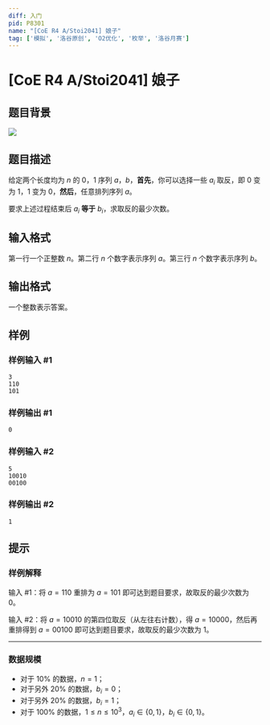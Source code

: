 ```yaml
---
diff: 入门
pid: P8301
name: "[CoE R4 A/Stoi2041] 娘子"
tag: ['模拟', '洛谷原创', 'O2优化', '枚举', '洛谷月赛']
---
```

# [CoE R4 A/Stoi2041] 娘子
## 题目背景

![](bilibili:BV1fx411N7bU?page=4)
## 题目描述

给定两个长度均为 $n$ 的 $0$，$1$ 序列 $a$，$b$，**首先**，你可以选择一些 $a_i$ 取反，即 $0$ 变为 $1$，$1$ 变为 $0$，**然后**，任意排列序列 $a$。

要求上述过程结束后 $a_i$ **等于** $b_i$，求取反的最少次数。
## 输入格式

第一行一个正整数 $n$。第二行 $n$ 个数字表示序列 $a$。第三行 $n$ 个数字表示序列 $b$。
## 输出格式

一个整数表示答案。
## 样例

### 样例输入 #1
```
3
110
101

```
### 样例输出 #1
```
0
```
### 样例输入 #2
```
5
10010
00100
```
### 样例输出 #2
```
1
```
## 提示

### 样例解释

输入 #1：将 $a = 110$ 重排为 $a = 101$ 即可达到题目要求，故取反的最少次数为 $0$。

输入 #2：将 $a = 10010$ 的第四位取反（从左往右计数），得 $a=10000$，然后再重排得到 $a=00100$ 即可达到题目要求，故取反的最少次数为 $1$。 

---

### 数据规模

- 对于 $10\%$ 的数据，$n = 1$；
- 对于另外 $20\%$ 的数据，$b_i = 0$；
- 对于另外 $20\%$ 的数据，$b_i = 1$；
- 对于 $100\%$ 的数据，$1 \le n \le 10^3$，$a_i \in \{0, 1\}$，$b_i \in \{0, 1\}$。

